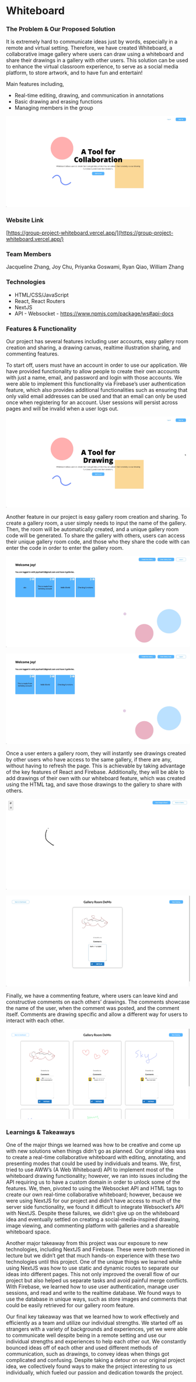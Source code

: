 

# Whiteboard

### The Problem & Our Proposed Solution
It is extremely hard to communicate ideas just by words, especially in a remote and virtual setting. Therefore, we have created Whiteboard, a collaborative image gallery where users can draw using a whiteboard and share their drawings in a gallery with other users. This solution can be used to enhance the virtual classroom experience, to serve as a social media platform, to store artwork, and to have fun and entertain!

Main features including,
* Real-time editing, drawing, and communication in annotations
* Basic drawing and erasing functions
* Managing members in the group

![Demo Landing](https://github.com/CYJOYC/Whiteboard/blob/main/nextjs-whiteboard/assets/Demo%20Landing%20Page.gif)


### Website Link
[https://group-project-whiteboard.vercel.app/](https://group-project-whiteboard.vercel.app/)

### Team Members
Jacqueline Zhang, Joy Chu, Priyanka Goswami, Ryan Qiao, William Zhang

### Technologies
* HTML/CSS/JavaScript
* React, React Routers
* NextJS
* API - Websocket - https://www.npmjs.com/package/ws#api-docs

### Features & Functionality
Our project has several features including user accounts, easy gallery room creation and sharing, a drawing canvas, realtime illustration sharing, and commenting features.

To start off, users must have an account in order to use our application. We have provided functionality to allow people to create their own accounts with just a name, email, and password and login with those accounts. We were able to implement this functionality via Firebase’s user authentication feature, which also provides additional functionalities such as ensuring that only valid email addresses can be used and that an email can only be used once when registering for an account. User sessions will persist across pages and will be invalid when a user logs out.

![Demo Signin](https://github.com/CYJOYC/Whiteboard/blob/main/nextjs-whiteboard/assets/Demo%20Login%20Page.gif)

Another feature in our project is easy gallery room creation and sharing. To create a gallery room, a user simply needs to input the name of the gallery. Then, the room will be automatically created, and a unique gallery room code will be generated. To share the gallery with others, users can access their unique gallery room code, and those who they share the code with can enter the code in order to enter the gallery room.

![Demo Dashboard Page](https://github.com/CYJOYC/Whiteboard/blob/main/nextjs-whiteboard/assets/Demo%20Dashboard%20Page.gif)

![Demo Create Project](https://github.com/CYJOYC/Whiteboard/blob/main/nextjs-whiteboard/assets/Demo%20Craete%20Project.gif)

Once a user enters a gallery room, they will instantly see drawings created by other users who have access to the same gallery, if there are any, without having to refresh the page. This is achievable by taking advantage of the key features of React and Firebase. Additionally, they will be able to add drawings of their own with our whiteboard feature, which was created using the <canvas> HTML tag, and save those drawings to the gallery to share with others.

![Demo Drawing](https://github.com/CYJOYC/Whiteboard/blob/main/nextjs-whiteboard/assets/Demo%20Drawing.gif)

![Demo Comment](https://github.com/CYJOYC/Whiteboard/blob/main/nextjs-whiteboard/assets/Demo%20Comment.gif)

Finally, we have a commenting feature, where users can leave kind and constructive comments on each others’ drawings. The comments showcase the name of the user, when the comment was posted, and the comment itself. Comments are drawing specific and allow a different way for users to interact with each other.  
 
![Demo Project Room](https://github.com/CYJOYC/Whiteboard/blob/main/nextjs-whiteboard/assets/Demo%20Project%20Room.png)

### Learnings & Takeaways
One of the major things we learned was how to be creative and come up with new solutions when things didn’t go as planned. Our original idea was to create a real-time collaborative whiteboard with editing, annotating, and presenting modes that could be used by individuals and teams. We, first, tried to use AWW’s (A Web Whiteboard) API to implement most of the whiteboard drawing functionality; however, we ran into issues including the API requiring us to have a custom domain in order to unlock some of the features. We, then, pivoted to using the Websocket API and <canvas> HTML tags to create our own real-time collaborative whiteboard; however, because we were using NextJS for our project and didn’t have access to much of the server side functionality, we found it difficult to integrate Websocket’s API with NextJS. Despite these failures, we didn’t give up on the whiteboard idea and eventually settled on creating a social-media-inspired drawing, image viewing, and commenting platform with galleries and a shareable whiteboard space.

Another major takeaway from this project was our exposure to new technologies, including NextJS and Firebase. These were both mentioned in lecture but we didn’t get that much hands-on experience with these two technologies until this project. One of the unique things we learned while using NextJS was how to use static and dynamic routes to separate our ideas into different pages. This not only improved the overall flow of our project but also helped us separate tasks and avoid painful merge conflicts. With Firebase, we learned how to use user authentication, manage user sessions, and read and write to the realtime database. We found ways to use the database in unique ways, such as store images and comments that could be easily retrieved for our gallery room feature.

Our final key takeaway was that we learned how to work effectively and efficiently as a team and utilize our individual strengths. We started off as strangers with a variety of backgrounds and experiences, yet we were able to communicate well despite being in a remote setting and use our individual strengths and experiences to help each other out. We constantly bounced ideas off of each other and used different methods of communication, such as drawings, to convey ideas when things got complicated and confusing. Despite taking a detour on our original project idea, we collectively found ways to make the project interesting to us individually, which fueled our passion and dedication towards the project.

